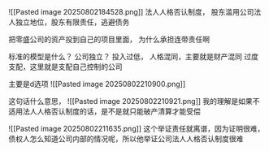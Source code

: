 ![[Pasted image 20250802184528.png]]
法人人格否认制度，
股东滥用公司法人独立地位，股东有限责任，逃避债务

把零盛公司的资产投到自己的项目里面，
为什么承担连带责任啊

标准的模型是什么？ 公司独立？
投入过低，
人格混同，主要就是财产混同
过度支配，这里就是支配自己控制的公司


主要是d选项
![[Pasted image 20250802210900.png]]

这句话什么意思，
![[Pasted image 20250802210921.png]]
我的理解是如果不适用法人人格否认制度的话，是不是就只能破产清算才能受偿



![[Pasted image 20250802211635.png]]
这个举证责任就离谱，因为证明很难，债权人怎么知道公司内部的情况呢，所以他举证公司法人人格否认制度很难




